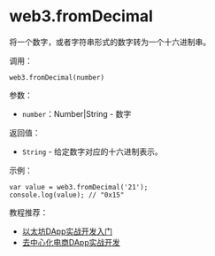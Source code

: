 # web3.fromDecimal

将一个数字，或者字符串形式的数字转为一个十六进制串。

调用：
```
web3.fromDecimal(number)
```

参数：

- `number`：Number|String - 数字

返回值：

- `String` - 给定数字对应的十六进制表示。

示例：
```
var value = web3.fromDecimal('21');
console.log(value); // "0x15"
```

教程推荐：

- [以太坊DApp实战开发入门](http://xc.hubwiz.com/course/5a952991adb3847553d205d1?affid=github7878)
- [去中心化电商DApp实战开发](http://xc.hubwiz.com/course/5abbb7acc02e6b6a59171dd6?affid=github7878)
